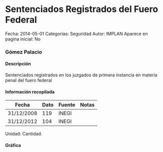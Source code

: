 Sentenciados Registrados del Fuero Federal
=====

Fecha: 2014-05-01
Categorías: Seguridad
Autor: IMPLAN
Aparece en pagina inicial: No

### Gómez Palacio

#### Descripción

Sentenciados registrados en los juzgados de primera instancia en materia penal del fuero federal

#### Información recopilada

<table class="table table-hover table-bordered matriz">
  <thead>
    <tr><th>Fecha</th><th>Dato</th><th>Fuente</th><th>Notas</th></tr>
  </thead>
  <tbody>
    <tr><td class="centrado">31/12/2008</td><td class="derecha">119</td><td>INEGI</td><td></td></tr>
    <tr><td class="centrado">31/12/2012</td><td class="derecha">104</td><td>INEGI</td><td></td></tr>
  </tbody>
</table>

Unidad: Cantidad.

#### Gráfica

<div id="Morrissjrqorwp" class="grafica"></div>
  <!-- JAVASCRIPT DE LA GRAFICA EN Morrissjrqorwp -->
  <script>
  new Morris.Line({
    element: 'Morrissjrqorwp',
    data: [
      { fecha: '2008-12-31', dato: 119 },
      { fecha: '2012-12-31', dato: 104 }
    ],
    xkey: 'fecha',
    ykeys: ['dato'],
    labels: ['Dato'],
    lineColors: ['#FF5B02'],
    xLabelFormat: function(d) {
      return d.getDate()+'/'+(d.getMonth()+1)+'/'+d.getFullYear();
    },
    dateFormat: function (ts) {
      var d = new Date(ts);
      return d.getDate() + '/' + (d.getMonth() + 1) + '/' + d.getFullYear();
    }
  });
  </script>
